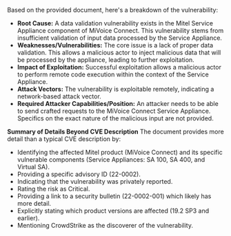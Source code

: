 Based on the provided document, here's a breakdown of the vulnerability:

*   **Root Cause:** A data validation vulnerability exists in the Mitel Service Appliance component of MiVoice Connect. This vulnerability stems from insufficient validation of input data processed by the Service Appliance.
*   **Weaknesses/Vulnerabilities:** The core issue is a lack of proper data validation. This allows a malicious actor to inject malicious data that will be processed by the appliance, leading to further exploitation.
*  **Impact of Exploitation:** Successful exploitation allows a malicious actor to perform remote code execution within the context of the Service Appliance.
*   **Attack Vectors:** The vulnerability is exploitable remotely, indicating a network-based attack vector.
*   **Required Attacker Capabilities/Position:** An attacker needs to be able to send crafted requests to the MiVoice Connect Service Appliance. Specifics on the exact nature of the malicious input are not provided.

**Summary of Details Beyond CVE Description**
The document provides more detail than a typical CVE description by:
*   Identifying the affected Mitel product (MiVoice Connect) and its specific vulnerable components (Service Appliances: SA 100, SA 400, and Virtual SA).
*   Providing a specific advisory ID (22-0002).
*   Indicating that the vulnerability was privately reported.
*   Rating the risk as Critical.
*   Providing a link to a security bulletin (22-0002-001) which likely has more detail.
*   Explicitly stating which product versions are affected (19.2 SP3 and earlier).
*   Mentioning CrowdStrike as the discoverer of the vulnerability.